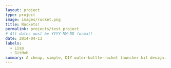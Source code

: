 ```yaml
---
layout: project
type: project
image: images/rocket.png
title: Rockets!
permalink: projects/test_project
# All dates must be YYYY-MM-DD format!
date: 2014-04-13
labels:
  - Lisp
  - GitHub
summary: A cheap, simple, DIY water-bottle-rocket launcher kit design.
---
```

